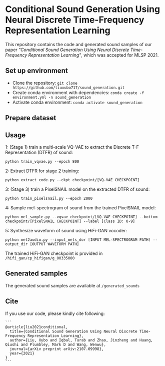 # Conditional Sound Generation Using Neural Discrete Time-Frequency Representation Learning

This repository contains the code and generated sound samples of our paper *"Conditional Sound Generation Using Neural Discrete Time-Frequency Representation Learning"*, which was accepted for MLSP 2021. 

## Set up environment

* Clone the repository: `git clone https://github.com/liuxubo717/sound_generation.git`
* Create conda environment with dependencies: `conda create -f environment.yml -n sound_generation`
* Activate conda environment:  `conda activate sound_generation`

## Prepare dataset

## Usage

1: (Stage 1) train a multi-scale VQ-VAE to extract the Discrete T-F Representation (DTFR) of sound: 

`python train_vqvae.py --epoch 800`

2: Extract DTFR for stage 2 training: 

`python extract_code.py --ckpt checkpoint/[VQ-VAE CHECKPOINT] `

3: (Stage 3) train a PixelSNAIL model on the extracted DTFR of sound: 

`python train_pixelsnail.py --epoch 2000`

4: Sample mel-spectrogram of sound from the trained PixelSNAIL model:

`python mel_sample.py --vqvae checkpoint/[VQ-VAE CHECKPOINT] --bottom checkpoint/[PixelSNAIL CHECKPOINT] --label [Class ID: 0-9]`

5: Synthesize waveform of sound using HiFi-GAN vocoder:

`python mel2audio.py --input_mels_dor [INPUT MEL-SPECTROGRAM PATH] --output_dir [OUTPUT WAVEFORM PATH]`

The trained HiFi-GAN checkpoint is provided in `/hifi_gan/cp_hifigan/g_00335000`

## Generated samples

The generated sound samples are available at  `/generated_sounds`

## Cite

If you use our code, please kindly cite following: 

````
```
@article{liu2021conditional,
  title={Conditional Sound Generation Using Neural Discrete Time-Frequency Representation Learning},
  author={Liu, Xubo and Iqbal, Turab and Zhao, Jinzheng and Huang, Qiushi and Plumbley, Mark D and Wang, Wenwu},
  journal={arXiv preprint arXiv:2107.09998},
  year={2021}
}
```
````
